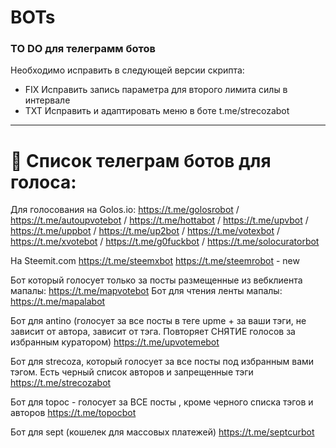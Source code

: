 # BOTs
### TO DO для телеграмм ботов

Необходимо исправить в следующей версии скрипта:

* FIX Исправить запись параметра для второго лимита силы в интервале
* TXT Исправить и адаптировать меню в боте t.me/strecozabot

***

# 📡 Список телеграм ботов для голоса:

Для голосования на Golos.io:
https://t.me/golosrobot / https://t.me/autoupvotebot / https://t.me/hottabot / https://t.me/upvbot / https://t.me/uppbot / https://t.me/up2bot / https://t.me/votexbot / https://t.me/xvotebot / https://t.me/g0fuckbot / https://t.me/solocuratorbot 

На Steemit.com
https://t.me/steemxbot
https://t.me/steemrobot - new

Бот который голосует только за посты размещенные из вебклиента мапалы:
https://t.me/mapvotebot
Бот для чтения ленты мапалы:
https://t.me/mapalabot 

Бот для antino (голосует за все посты в теге upme + за ваши тэги, не зависит от автора, зависит от тэга. Повторяет СНЯТИЕ голосов за избранным куратором) 
https://t.me/upvotemebot

Бот для strecoza, который голосует за все посты под избранным вами тэгом. Есть черный список авторов и запрещенные тэги
https://t.me/strecozabot

Бот для topoc - голосует за ВСЕ посты , кроме черного списка тэгов и авторов
https://t.me/topocbot


Бот для sept  (кошелек для массовых платежей)
https://t.me/septcurbot


